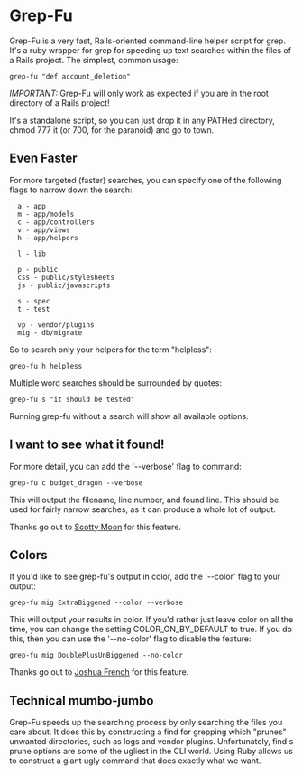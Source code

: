 Grep-Fu
=======

Grep-Fu is a very fast, Rails-oriented command-line helper script for grep.  It's a ruby wrapper for grep for speeding up text searches within the files of a Rails project.  The simplest, common usage:

	grep-fu "def account_deletion"

*IMPORTANT:* Grep-Fu will only work as expected if you are in the root directory of a Rails project!

It's a standalone script, so you can just drop it in any PATHed directory, chmod 777 it (or 700, for the paranoid) and go to town.

Even Faster
-----------

For more targeted (faster) searches, you can specify one of the following flags to narrow down the search:

      a - app
      m - app/models
      c - app/controllers
      v - app/views
      h - app/helpers

      l - lib

      p - public
      css - public/stylesheets
      js - public/javascripts

      s - spec
      t - test

      vp - vendor/plugins
      mig - db/migrate

So to search only your helpers for the term "helpless":

	grep-fu h helpless

Multiple word searches should be surrounded by quotes:

	grep-fu s "it should be tested"

Running grep-fu without a search will show all available options.

I want to see what it found!
----------------------------

For more detail, you can add the '--verbose' flag to command:

	grep-fu c budget_dragon --verbose

This will output the filename, line number, and found line.  This should be used for fairly narrow searches, as it can produce a whole lot of output.

Thanks go out to [Scotty Moon](http://github.com/scottymoon) for this feature.

Colors
------

If you'd like to see grep-fu's output in color, add the '--color' flag to your output:

 	grep-fu mig ExtraBiggened --color --verbose

This will output your results in color.  If you'd rather just leave color on all the time, you can change the setting COLOR_ON_BY_DEFAULT to true.  If you do this, then you can use the '--no-color' flag to disable the feature:

 	grep-fu mig DoublePlusUnBiggened --no-color

Thanks go out to [Joshua French](http://github.com/osake) for this feature.


Technical mumbo-jumbo
---------------------

Grep-Fu speeds up the searching process by only searching the files you care about.  It does this by constructing a find for grepping which "prunes" unwanted directories, such as logs and vendor plugins.  Unfortunately, find's prune options are some of the ugliest in the CLI world.  Using Ruby allows us to construct a giant ugly command that does exactly what we want.



